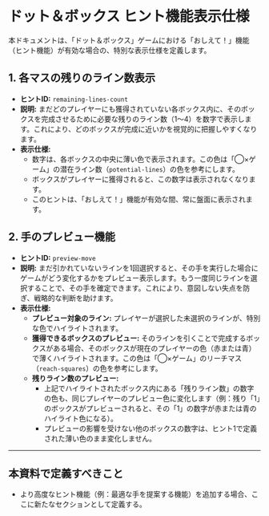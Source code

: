 # ドット＆ボックス ヒント機能表示仕様

本ドキュメントは、「ドット＆ボックス」ゲームにおける「おしえて！」機能（ヒント機能）が有効な場合の、特別な表示仕様を定義します。

## 1. 各マスの残りのライン数表示
-   **ヒントID:** `remaining-lines-count`
-   **説明:**
    まだどのプレイヤーにも獲得されていない各ボックス内に、そのボックスを完成させるために必要な残りのライン数（1〜4）を数字で表示します。これにより、どのボックスが完成に近いかを視覚的に把握しやすくなります。
-   **表示仕様:**
    -   数字は、各ボックスの中央に薄い色で表示されます。この色は「◯×ゲーム」の潜在ライン数（`potential-lines`）の色を参考にします。
    -   ボックスがプレイヤーに獲得されると、この数字は表示されなくなります。
    -   このヒントは、「おしえて！」機能が有効な間、常に盤面に表示されます。

## 2. 手のプレビュー機能
-   **ヒントID:** `preview-move`
-   **説明:**
    まだ引かれていないラインを1回選択すると、その手を実行した場合にゲームがどう変化するかをプレビュー表示します。もう一度同じラインを選択することで、その手を確定できます。これにより、意図しない失点を防ぎ、戦略的な判断を助けます。
-   **表示仕様:**
    -   **プレビュー対象のライン:** プレイヤーが選択した未選択のラインが、特別な色でハイライトされます。
    -   **獲得できるボックスのプレビュー:** そのラインを引くことで完成するボックスがある場合、そのボックスが現在のプレイヤーの色（赤または青）で薄くハイライトされます。この色は「◯×ゲーム」のリーチマス（`reach-squares`）の色を参考にします。
    -   **残りライン数のプレビュー:**
        -   上記でハイライトされたボックス内にある「残りライン数」の数字の色も、同じプレイヤーのプレビュー色に変化します（例：残り「1」のボックスがプレビューされると、その「1」の数字が赤または青のハイライト色になる）。
        -   プレビューの影響を受けない他のボックスの数字は、ヒント1で定義された薄い色のまま変化しません。

---
## 本資料で定義すべきこと
-   より高度なヒント機能（例：最適な手を提案する機能）を追加する場合、ここに新たなセクションとして定義する。
